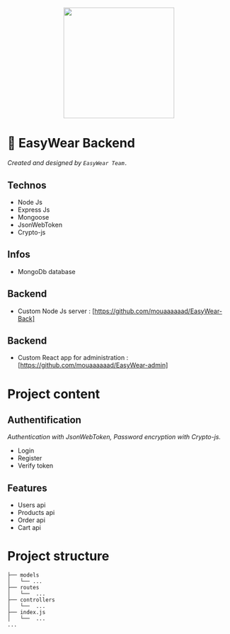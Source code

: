 <h1 align="center">
    <img height="250" src="https://user-images.githubusercontent.com/59204034/207551702-91075834-b2a5-4bb0-ad2f-787872ceff20.png">
</h1>

# 🧣 EasyWear Backend
*Created and designed by `EasyWear Team.`*


## Technos
- Node Js
- Express Js
- Mongoose
- JsonWebToken
- Crypto-js

## Infos
- MongoDb database 

## Backend
- Custom Node Js server : [https://github.com/mouaaaaaad/EasyWear-Back]

## Backend
- Custom React app for administration : [https://github.com/mouaaaaaad/EasyWear-admin]

# Project content

## Authentification 
*Authentication with JsonWebToken, Password encryption with Crypto-js.*
- Login
- Register
- Verify token


## Features 
- Users api
- Products api
- Order api 
- Cart api

# Project structure

```shell
├── models
│   └── ...
├── routes
│   └──  ...
├── controllers
│   └──  ...  
├── index.js
│   └──  ...
...
```
